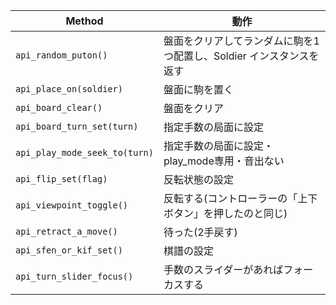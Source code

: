 | Method                                 | 動作                                                                |
|----------------------------------------|---------------------------------------------------------------------|
| `api_random_puton()`                   | 盤面をクリアしてランダムに駒を1つ配置し、Soldier インスタンスを返す |
| `api_place_on(soldier)`                | 盤面に駒を置く                                                      |
| `api_board_clear()`                    | 盤面をクリア                                                        |
| `api_board_turn_set(turn)`             | 指定手数の局面に設定                                                |
| `api_play_mode_seek_to(turn)` | 指定手数の局面に設定・play_mode専用・音出ない                       |
| `api_flip_set(flag)`                   | 反転状態の設定                                                      |
| `api_viewpoint_toggle()`                    | 反転する(コントローラーの「上下ボタン」を押したのと同じ)            |
| `api_retract_a_move()`                 | 待った(2手戻す)                                                     |
| `api_sfen_or_kif_set()`                | 棋譜の設定                                                          |
| `api_turn_slider_focus()`              | 手数のスライダーがあればフォーカスする                              |
